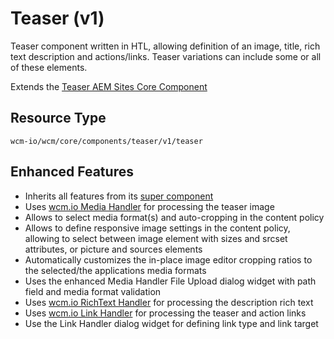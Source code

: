 Teaser (v1)
====
Teaser component written in HTL, allowing definition of an image, title, rich text description and actions/links. Teaser variations can include some or all of these elements.

Extends the [Teaser AEM Sites Core Component][extends-component]

## Resource Type
```
wcm-io/wcm/core/components/teaser/v1/teaser
```

## Enhanced Features

* Inherits all features from its [super component][extends-component]
* Uses [wcm.io Media Handler][wcmio-handler-media] for processing the teaser image
* Allows to select media format(s) and auto-cropping in the content policy
* Allows to define responsive image settings in the content policy, allowing to select between image element with sizes and srcset attributes, or picture and sources elements
* Automatically customizes the in-place image editor cropping ratios to  the selected/the applications media formats
* Uses the enhanced Media Handler File Upload dialog widget with path field and media format validation
* Uses [wcm.io RichText Handler][wcmio-handler-richtext] for processing the description rich text
* Uses [wcm.io Link Handler][wcmio-handler-link] for processing the teaser and action links
* Use the Link Handler dialog widget for defining link type and link target

[extends-component]: https://github.com/adobe/aem-core-wcm-components/tree/master/content/src/content/jcr_root/apps/core/wcm/components/teaser/v1/teaser
[wcmio-handler-media]: https://wcm.io/handler/media/
[wcmio-handler-link]: https://wcm.io/handler/link/
[wcmio-handler-richtext]: https://wcm.io/handler/richtext/
